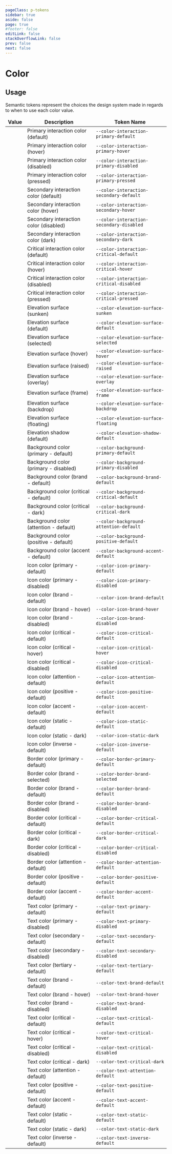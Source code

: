 ```yaml
---
pageClass: p-tokens
sidebar: true
aside: false
page: true
#footer: false
editLink: false
stackOverflowLink: false
prev: false
next: false
---
```


<script setup lang="ts">
import SwagSwatch from '../components/tokens/SwagTokenSwatch.vue'
</script>

# Color

## Usage

Semantic tokens represent the choices the design system made in regards to when to use each color value.

| Value                                     | Description                            | Token Name                               |
| ----------------------------------------- | -------------------------------------- | ---------------------------------------- |
| <SwagSwatch value="#0870ff"></SwagSwatch> | Primary interaction color (default)    | `--color-interaction-primary-default`    |
| <SwagSwatch value="#0042a0"></SwagSwatch> | Primary interaction color (hover)      | `--color-interaction-primary-hover`      |
| <SwagSwatch value="#76aaff"></SwagSwatch> | Primary interaction color (disabled)   | `--color-interaction-primary-disabled`   |
| <SwagSwatch value="#005cd7"></SwagSwatch> | Primary interaction color (pressed)    | `--color-interaction-primary-pressed`    |
| <SwagSwatch value="#ffffff"></SwagSwatch> | Secondary interaction color (default)  | `--color-interaction-secondary-default`  |
| <SwagSwatch value="#f2f3f8"></SwagSwatch> | Secondary interaction color (hover)    | `--color-interaction-secondary-hover`    |
| <SwagSwatch value="#e2e3e9"></SwagSwatch> | Secondary interaction color (disabled) | `--color-interaction-secondary-disabled` |
| <SwagSwatch value="#f2f3f8"></SwagSwatch> | Secondary interaction color (dark)     | `--color-interaction-secondary-dark`     |
| <SwagSwatch value="#e2262a"></SwagSwatch> | Critical interaction color (default)   | `--color-interaction-critical-default`   |
| <SwagSwatch value="#90000e"></SwagSwatch> | Critical interaction color (hover)     | `--color-interaction-critical-hover`     |
| <SwagSwatch value="#ffa9a0"></SwagSwatch> | Critical interaction color (disabled)  | `--color-interaction-critical-disabled`  |
| <SwagSwatch value="#c20017"></SwagSwatch> | Critical interaction color (pressed)   | `--color-interaction-critical-pressed`   |
| <SwagSwatch value="#fafbfe"></SwagSwatch> | Elevation surface (sunken)             | `--color-elevation-surface-sunken`       |
| <SwagSwatch value="#ffffff"></SwagSwatch> | Elevation surface (default)            | `--color-elevation-surface-default`      |
| <SwagSwatch value="#cdced4"></SwagSwatch> | Elevation surface (selected)           | `--color-elevation-surface-selected`     |
| <SwagSwatch value="#e2e3e9"></SwagSwatch> | Elevation surface (hover)              | `--color-elevation-surface-hover`        |
| <SwagSwatch value="#ffffff"></SwagSwatch> | Elevation surface (raised)             | `--color-elevation-surface-raised`       |
| <SwagSwatch value="#ffffff"></SwagSwatch> | Elevation surface (overlay)            | `--color-elevation-surface-overlay`      |
| <SwagSwatch value="#fafbfe"></SwagSwatch> | Elevation surface (frame)              | `--color-elevation-surface-frame`        |
| <SwagSwatch value="#101013"></SwagSwatch> | Elevation surface (backdrop)           | `--color-elevation-surface-backdrop`     |
| <SwagSwatch value="#26262b"></SwagSwatch> | Elevation surface (floating)           | `--color-elevation-surface-floating`     |
| <SwagSwatch value="#101013"></SwagSwatch> | Elevation shadow (default)             | `--color-elevation-shadow-default`       |
| <SwagSwatch value="#fafbfe"></SwagSwatch> | Background color (primary - default)   | `--color-background-primary-default`     |
| <SwagSwatch value="#f2f3f8"></SwagSwatch> | Background color (primary - disabled)  | `--color-background-primary-disabled`    |
| <SwagSwatch value="#f0f6ff"></SwagSwatch> | Background color (brand - default)     | `--color-background-brand-default`       |
| <SwagSwatch value="#fff2f0"></SwagSwatch> | Background color (critical - default)  | `--color-background-critical-default`    |
| <SwagSwatch value="#fff2f0"></SwagSwatch> | Background color (critical - dark)     | `--color-background-critical-dark`       |
| <SwagSwatch value="#fff3e3"></SwagSwatch> | Background color (attention - default) | `--color-background-attention-default`   |
| <SwagSwatch value="#e1ffe0"></SwagSwatch> | Background color (positive - default)  | `--color-background-positive-default`    |
| <SwagSwatch value="#e4e1ff"></SwagSwatch> | Background color (accent - default)    | `--color-background-accent-default`      |
| <SwagSwatch value="#3d3e42"></SwagSwatch> | Icon color (primary - default)         | `--color-icon-primary-default`           |
| <SwagSwatch value="#cdced4"></SwagSwatch> | Icon color (primary - disabled)        | `--color-icon-primary-disabled`          |
| <SwagSwatch value="#0870ff"></SwagSwatch> | Icon color (brand - default)           | `--color-icon-brand-default`             |
| <SwagSwatch value="#0042a0"></SwagSwatch> | Icon color (brand - hover)             | `--color-icon-brand-hover`               |
| <SwagSwatch value="#76aaff"></SwagSwatch> | Icon color (brand - disabled)          | `--color-icon-brand-disabled`            |
| <SwagSwatch value="#e2262a"></SwagSwatch> | Icon color (critical - default)        | `--color-icon-critical-default`          |
| <SwagSwatch value="#90000e"></SwagSwatch> | Icon color (critical - hover)          | `--color-icon-critical-hover`            |
| <SwagSwatch value="#ff7f74"></SwagSwatch> | Icon color (critical - disabled)       | `--color-icon-critical-disabled`         |
| <SwagSwatch value="#fbaf18"></SwagSwatch> | Icon color (attention - default)       | `--color-icon-attention-default`         |
| <SwagSwatch value="#36d046"></SwagSwatch> | Icon color (positive - default)        | `--color-icon-positive-default`          |
| <SwagSwatch value="#633bc6"></SwagSwatch> | Icon color (accent - default)          | `--color-icon-accent-default`            |
| <SwagSwatch value="#ffffff"></SwagSwatch> | Icon color (static - default)          | `--color-icon-static-default`            |
| <SwagSwatch value="#101013"></SwagSwatch> | Icon color (static - dark)             | `--color-icon-static-dark`               |
| <SwagSwatch value="#fafbfe"></SwagSwatch> | Icon color (inverse - default)         | `--color-icon-inverse-default`           |
| <SwagSwatch value="#cdced4"></SwagSwatch> | Border color (primary - default)       | `--color-border-primary-default`         |
| <SwagSwatch value="#0870ff"></SwagSwatch> | Border color (brand - selected)        | `--color-border-brand-selected`          |
| <SwagSwatch value="#00296a"></SwagSwatch> | Border color (brand - default)         | `--color-border-brand-default`           |
| <SwagSwatch value="#76aaff"></SwagSwatch> | Border color (brand - disabled)        | `--color-border-brand-disabled`          |
| <SwagSwatch value="#e2262a"></SwagSwatch> | Border color (critical - default)      | `--color-border-critical-default`        |
| <SwagSwatch value="#5e0006"></SwagSwatch> | Border color (critical - dark)         | `--color-border-critical-dark`           |
| <SwagSwatch value="#ff7f74"></SwagSwatch> | Border color (critical - disabled)     | `--color-border-critical-disabled`       |
| <SwagSwatch value="#fbaf18"></SwagSwatch> | Border color (attention - default)     | `--color-border-attention-default`       |
| <SwagSwatch value="#36d046"></SwagSwatch> | Border color (positive - default)      | `--color-border-positive-default`        |
| <SwagSwatch value="#a694ff"></SwagSwatch> | Border color (accent - default)        | `--color-border-accent-default`          |
| <SwagSwatch value="#2d2e32"></SwagSwatch> | Text color (primary - default)         | `--color-text-primary-default`           |
| <SwagSwatch value="#b9babf"></SwagSwatch> | Text color (primary - disabled)        | `--color-text-primary-disabled`          |
| <SwagSwatch value="#696a6e"></SwagSwatch> | Text color (secondary - default)       | `--color-text-secondary-default`         |
| <SwagSwatch value="#b9babf"></SwagSwatch> | Text color (secondary - disabled)      | `--color-text-secondary-disabled`        |
| <SwagSwatch value="#696a6e"></SwagSwatch> | Text color (tertiary - default)        | `--color-text-tertiary-default`          |
| <SwagSwatch value="#0870ff"></SwagSwatch> | Text color (brand - default)           | `--color-text-brand-default`             |
| <SwagSwatch value="#0042a0"></SwagSwatch> | Text color (brand - hover)             | `--color-text-brand-hover`               |
| <SwagSwatch value="#76aaff"></SwagSwatch> | Text color (brand - disabled)          | `--color-text-brand-disabled`            |
| <SwagSwatch value="#e2262a"></SwagSwatch> | Text color (critical - default)        | `--color-text-critical-default`          |
| <SwagSwatch value="#90000e"></SwagSwatch> | Text color (critical - hover)          | `--color-text-critical-hover`            |
| <SwagSwatch value="#ff7f74"></SwagSwatch> | Text color (critical - disabled)       | `--color-text-critical-disabled`         |
| <SwagSwatch value="#5e0006"></SwagSwatch> | Text color (critical - dark)           | `--color-text-critical-dark`             |
| <SwagSwatch value="#533600"></SwagSwatch> | Text color (attention - default)       | `--color-text-attention-default`         |
| <SwagSwatch value="#00470a"></SwagSwatch> | Text color (positive - default)        | `--color-text-positive-default`          |
| <SwagSwatch value="#633bc6"></SwagSwatch> | Text color (accent - default)          | `--color-text-accent-default`            |
| <SwagSwatch value="#ffffff"></SwagSwatch> | Text color (static - default)          | `--color-text-static-default`            |
| <SwagSwatch value="#101013"></SwagSwatch> | Text color (static - dark)             | `--color-text-static-dark`               |
| <SwagSwatch value="#fafbfe"></SwagSwatch> | Text color (inverse - default)         | `--color-text-inverse-default`           |

<style scoped>
table, th, td {
  border: none;
  margin: 0;
  border-spacing: 0;
  border-collapse: collapse;
}

.vp-doc table {
  table-layout: auto;
  width: 100%;
  border-collapse: collapse;
  border: 1px solid var(--c-white-200) !important;
  margin-bottom: 100px;
  border-radius: 10px;
}

.vp-doc th {
  border: none !important;
  background-color: var(--c-white-100) !important;
  border-bottom: 1px solid var(--c-white-200) !important;
}

.vp-doc td {
  width: 1%;
}

.vp-doc tr {
  background: white !important;
  border: none !important;
  border-bottom: 1px solid var(--c-white-200) !important;
}

.vp-doc tr:last-child {
  border-bottom: none !important;
}
</style>